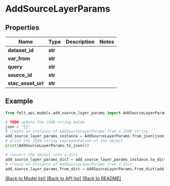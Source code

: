 # AddSourceLayerParams


## Properties

Name | Type | Description | Notes
------------ | ------------- | ------------- | -------------
**dataset_id** | **str** |  | 
**var_from** | **str** |  | 
**query** | **str** |  | 
**source_id** | **str** |  | 
**stac_asset_url** | **str** |  | 

## Example

```python
from felt_api.models.add_source_layer_params import AddSourceLayerParams

# TODO update the JSON string below
json = "{}"
# create an instance of AddSourceLayerParams from a JSON string
add_source_layer_params_instance = AddSourceLayerParams.from_json(json)
# print the JSON string representation of the object
print(AddSourceLayerParams.to_json())

# convert the object into a dict
add_source_layer_params_dict = add_source_layer_params_instance.to_dict()
# create an instance of AddSourceLayerParams from a dict
add_source_layer_params_from_dict = AddSourceLayerParams.from_dict(add_source_layer_params_dict)
```
[[Back to Model list]](../README.md#documentation-for-models) [[Back to API list]](../README.md#documentation-for-api-endpoints) [[Back to README]](../README.md)


